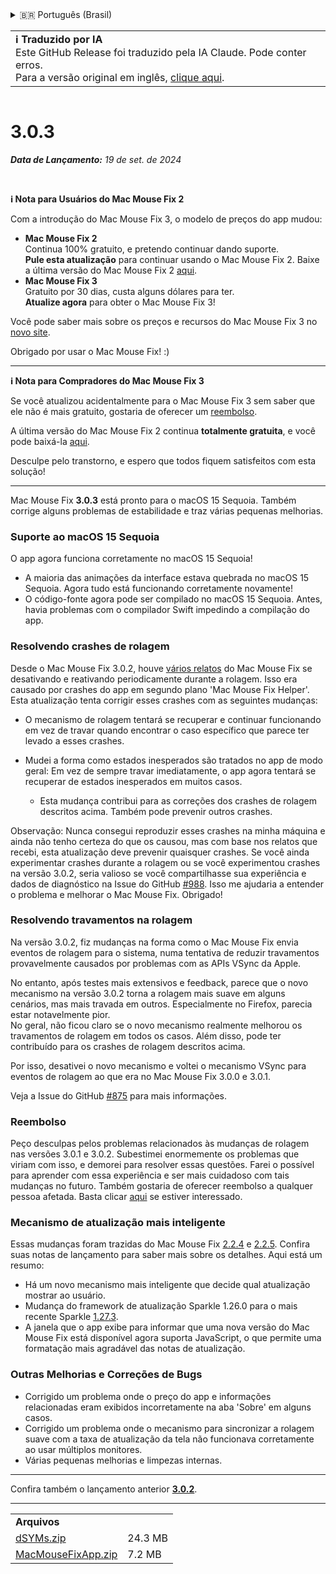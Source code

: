 <details>
<summary>🇧🇷 Português (Brasil)</summary>

[🇬🇧 English (GitHub)](https://github.com/noah-nuebling/mac-mouse-fix/releases/tag/3.0.3)\
[🇦🇩 Català](https://redirect.macmousefix.com/?target=mmf-release&tag=3.0.3&locale=ca)\
[🇩🇪 Deutsch](https://redirect.macmousefix.com/?target=mmf-release&tag=3.0.3&locale=de)\
[🇪🇸 Español](https://redirect.macmousefix.com/?target=mmf-release&tag=3.0.3&locale=es)\
[🇫🇷 Français](https://redirect.macmousefix.com/?target=mmf-release&tag=3.0.3&locale=fr)\
[🇮🇩 Indonesia](https://redirect.macmousefix.com/?target=mmf-release&tag=3.0.3&locale=id)\
[🇮🇹 Italiano](https://redirect.macmousefix.com/?target=mmf-release&tag=3.0.3&locale=it)\
[🇭🇺 Magyar](https://redirect.macmousefix.com/?target=mmf-release&tag=3.0.3&locale=hu)\
[🇳🇱 Nederlands](https://redirect.macmousefix.com/?target=mmf-release&tag=3.0.3&locale=nl)\
[🇵🇱 Polski](https://redirect.macmousefix.com/?target=mmf-release&tag=3.0.3&locale=pl)\
**🇧🇷 Português (Brasil)**\
[🇵🇹 Português (Portugal)](https://redirect.macmousefix.com/?target=mmf-release&tag=3.0.3&locale=pt-PT)\
[🇷🇴 Română](https://redirect.macmousefix.com/?target=mmf-release&tag=3.0.3&locale=ro)\
[🇸🇪 Svenska](https://redirect.macmousefix.com/?target=mmf-release&tag=3.0.3&locale=sv)\
[🇻🇳 Tiếng Việt](https://redirect.macmousefix.com/?target=mmf-release&tag=3.0.3&locale=vi)\
[🇹🇷 Türkçe](https://redirect.macmousefix.com/?target=mmf-release&tag=3.0.3&locale=tr)\
[🇨🇿 Čeština](https://redirect.macmousefix.com/?target=mmf-release&tag=3.0.3&locale=cs)\
[🇬🇷 Ελληνικά](https://redirect.macmousefix.com/?target=mmf-release&tag=3.0.3&locale=el)\
[🇷🇺 Русский](https://redirect.macmousefix.com/?target=mmf-release&tag=3.0.3&locale=ru)\
[🇺🇦 Українська](https://redirect.macmousefix.com/?target=mmf-release&tag=3.0.3&locale=uk)\
[🇮🇱 עברית](https://redirect.macmousefix.com/?target=mmf-release&tag=3.0.3&locale=he)\
[🇸🇦 العربية](https://redirect.macmousefix.com/?target=mmf-release&tag=3.0.3&locale=ar)\
[🇮🇳 हिन्दी](https://redirect.macmousefix.com/?target=mmf-release&tag=3.0.3&locale=hi)\
[🇹🇭 ไทย](https://redirect.macmousefix.com/?target=mmf-release&tag=3.0.3&locale=th)\
[🇨🇳 中文 (简体)](https://redirect.macmousefix.com/?target=mmf-release&tag=3.0.3&locale=zh-Hans)\
[🇨🇳 中文 (繁體)](https://redirect.macmousefix.com/?target=mmf-release&tag=3.0.3&locale=zh-Hant)\
[🇭🇰 中文（香港)](https://redirect.macmousefix.com/?target=mmf-release&tag=3.0.3&locale=zh-HK)\
[🇯🇵 日本語](https://redirect.macmousefix.com/?target=mmf-release&tag=3.0.3&locale=ja)\
[🇰🇷 한국어](https://redirect.macmousefix.com/?target=mmf-release&tag=3.0.3&locale=ko)\
[Help translate Mac Mouse Fix to different languages!](https://github.com/noah-nuebling/mac-mouse-fix/discussions/731)
</details>
<table align=><td>
<b>ℹ️ Traduzido por IA</b><br>
Este GitHub Release foi traduzido pela IA Claude. Pode conter erros.<br>
Para a versão original em inglês, <a href="https://github.com/noah-nuebling/mac-mouse-fix/releases/tag/3.0.3">clique aqui</a>.
</td></table>

<table></table>

# 3.0.3
***Data de Lançamento:** 19 de set. de 2024*

<br>

**ℹ️ Nota para Usuários do Mac Mouse Fix 2**

Com a introdução do Mac Mouse Fix 3, o modelo de preços do app mudou:

- **Mac Mouse Fix 2**\
Continua 100% gratuito, e pretendo continuar dando suporte.\
**Pule esta atualização** para continuar usando o Mac Mouse Fix 2. Baixe a última versão do Mac Mouse Fix 2 [aqui](https://redirect.macmousefix.com/?target=mmf2-latest&locale=pt-BR).
- **Mac Mouse Fix 3**\
Gratuito por 30 dias, custa alguns dólares para ter.\
**Atualize agora** para obter o Mac Mouse Fix 3!

Você pode saber mais sobre os preços e recursos do Mac Mouse Fix 3 no [novo site](https://macmousefix.com/).

Obrigado por usar o Mac Mouse Fix! :)

---

**ℹ️ Nota para Compradores do Mac Mouse Fix 3**

Se você atualizou acidentalmente para o Mac Mouse Fix 3 sem saber que ele não é mais gratuito, gostaria de oferecer um [reembolso](https://redirect.macmousefix.com/?target=mmf-apply-for-refund&locale=pt-BR).

A última versão do Mac Mouse Fix 2 continua **totalmente gratuita**, e você pode baixá-la [aqui](https://redirect.macmousefix.com/?target=mmf2-latest&locale=pt-BR).

Desculpe pelo transtorno, e espero que todos fiquem satisfeitos com esta solução!

---

Mac Mouse Fix **3.0.3** está pronto para o macOS 15 Sequoia. Também corrige alguns problemas de estabilidade e traz várias pequenas melhorias.

### Suporte ao macOS 15 Sequoia

O app agora funciona corretamente no macOS 15 Sequoia!

- A maioria das animações da interface estava quebrada no macOS 15 Sequoia. Agora tudo está funcionando corretamente novamente!
- O código-fonte agora pode ser compilado no macOS 15 Sequoia. Antes, havia problemas com o compilador Swift impedindo a compilação do app.

### Resolvendo crashes de rolagem

Desde o Mac Mouse Fix 3.0.2, houve [vários relatos](https://github.com/noah-nuebling/mac-mouse-fix/issues/988) do Mac Mouse Fix se desativando e reativando periodicamente durante a rolagem. Isso era causado por crashes do app em segundo plano 'Mac Mouse Fix Helper'. Esta atualização tenta corrigir esses crashes com as seguintes mudanças:

- O mecanismo de rolagem tentará se recuperar e continuar funcionando em vez de travar quando encontrar o caso específico que parece ter levado a esses crashes.
- Mudei a forma como estados inesperados são tratados no app de modo geral: Em vez de sempre travar imediatamente, o app agora tentará se recuperar de estados inesperados em muitos casos.

    - Esta mudança contribui para as correções dos crashes de rolagem descritos acima. Também pode prevenir outros crashes.

Observação: Nunca consegui reproduzir esses crashes na minha máquina e ainda não tenho certeza do que os causou, mas com base nos relatos que recebi, esta atualização deve prevenir quaisquer crashes. Se você ainda experimentar crashes durante a rolagem ou se você experimentou crashes na versão 3.0.2, seria valioso se você compartilhasse sua experiência e dados de diagnóstico na Issue do GitHub [#988](https://github.com/noah-nuebling/mac-mouse-fix/issues/988). Isso me ajudaria a entender o problema e melhorar o Mac Mouse Fix. Obrigado!

### Resolvendo travamentos na rolagem

Na versão 3.0.2, fiz mudanças na forma como o Mac Mouse Fix envia eventos de rolagem para o sistema, numa tentativa de reduzir travamentos provavelmente causados por problemas com as APIs VSync da Apple.

No entanto, após testes mais extensivos e feedback, parece que o novo mecanismo na versão 3.0.2 torna a rolagem mais suave em alguns cenários, mas mais travada em outros. Especialmente no Firefox, parecia estar notavelmente pior.\
No geral, não ficou claro se o novo mecanismo realmente melhorou os travamentos de rolagem em todos os casos. Além disso, pode ter contribuído para os crashes de rolagem descritos acima.

Por isso, desativei o novo mecanismo e voltei o mecanismo VSync para eventos de rolagem ao que era no Mac Mouse Fix 3.0.0 e 3.0.1.

Veja a Issue do GitHub [#875](https://github.com/noah-nuebling/mac-mouse-fix/issues/875) para mais informações.

### Reembolso

Peço desculpas pelos problemas relacionados às mudanças de rolagem nas versões 3.0.1 e 3.0.2. Subestimei enormemente os problemas que viriam com isso, e demorei para resolver essas questões. Farei o possível para aprender com essa experiência e ser mais cuidadoso com tais mudanças no futuro. Também gostaria de oferecer reembolso a qualquer pessoa afetada. Basta clicar [aqui](https://redirect.macmousefix.com/?target=mmf-apply-for-refund&locale=pt-BR) se estiver interessado.

### Mecanismo de atualização mais inteligente

Essas mudanças foram trazidas do Mac Mouse Fix [2.2.4](https://redirect.macmousefix.com/?target=mmf-release&tag=2.2.4&locale=pt-BR) e [2.2.5](https://redirect.macmousefix.com/?target=mmf-release&tag=2.2.5&locale=pt-BR). Confira suas notas de lançamento para saber mais sobre os detalhes. Aqui está um resumo:

- Há um novo mecanismo mais inteligente que decide qual atualização mostrar ao usuário.
- Mudança do framework de atualização Sparkle 1.26.0 para o mais recente Sparkle [1.27.3](https://github.com/sparkle-project/Sparkle/releases/tag/1.27.3).
- A janela que o app exibe para informar que uma nova versão do Mac Mouse Fix está disponível agora suporta JavaScript, o que permite uma formatação mais agradável das notas de atualização.

### Outras Melhorias e Correções de Bugs

- Corrigido um problema onde o preço do app e informações relacionadas eram exibidos incorretamente na aba 'Sobre' em alguns casos.
- Corrigido um problema onde o mecanismo para sincronizar a rolagem suave com a taxa de atualização da tela não funcionava corretamente ao usar múltiplos monitores.
- Várias pequenas melhorias e limpezas internas.

---

Confira também o lançamento anterior [**3.0.2**](https://redirect.macmousefix.com/?target=mmf-release&tag=3.0.2&locale=pt-BR).

---

<table align="start">
<tr>
    <td colspan=2>
        <b>Arquivos</b>
    </td>
</tr>
<tr>
    <td><a href="https://github.com/noah-nuebling/mac-mouse-fix/releases/download/3.0.3/dSYMs.zip">dSYMs.zip</a></td>
    <td>24.3 MB</td>
</tr>
<tr>
    <td><a href="https://github.com/noah-nuebling/mac-mouse-fix/releases/download/3.0.3/MacMouseFixApp.zip">MacMouseFixApp.zip</a></td>
    <td>7.2 MB</td>
</tr>
</table>